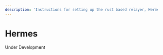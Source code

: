 ```yaml
---
description: 'Instructions for setting up the rust based relayer, Hermes'
---
```


# Hermes

Under Development

